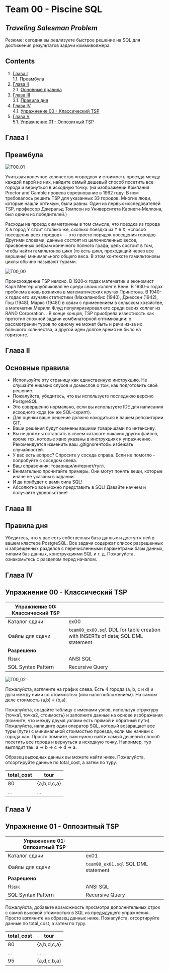 # Team 00 - Piscine SQL

## _Traveling Salesman Problem_

Резюме: сегодня вы реализуете быстрое решение на SQL для достижения результатов задачи коммивояжера.

## Contents

1. [Глава I](#chapter-i) \
    1.1. [Преамбула](#preamble)
2. [Глава II](#chapter-ii) \
    2.1. [Основные правила](#general-rules)
3. [Глава III](#chapter-iii) \
    3.1. [Правила дня](#rules-of-the-day)  
4. [Глава IV](#chapter-iv) \
    4.1. [Упражнение 00 - Классический TSP](#exercise-00-classical-tsp)  
5. [Глава V](#chapter-v) \
    5.1. [Упражнение 01 - Оппозитный TSP](#exercise-01-opposite-tsp)  

## Глава I
## Преамбула

![T00_01](misc/images/T00_01.png)

Учитывая конечное количество «городов» и стоимость проезда между каждой парой из них, найдите самый дешевый способ посетить все города и вернуться в исходную точку. (на изображении Компания Proctor and Gamble провела соревнование в 1962 году. В нем требовалось решить TSP для указанных 33 городов. Многие люди, которые нашли оптимум, были равны. Один из первых исследователей TSP, профессор Джеральд Томпсон из Университета Карнеги-Меллона, был одним из победителей.)

Расходы на проезд симметричны в том смысле, что поездка из города X в город Y стоит столько же, сколько поездка из Y в X; «способ посещения всех городов» — это просто порядок посещения городов. Другими словами, данные состоят из целочисленных весов, присвоенных ребрам конечного полного графа; цель состоит в том, чтобы найти гамильтонов цикл (то есть цикл, проходящий через все вершины) минимального общего веса. В этом контексте гамильтоновы циклы обычно называют турами.

![T00_00](misc/images/T00_00.png)

Происхождение TSP неясно. В 1920-х годах математик и экономист Карл Менгер опубликовал ее среди своих коллег в Вене. В 1930-х годах проблема вновь возникла в математических кругах Принстона. В 1940-х годах его изучали статистики (Махаланобис (1940), Джессен (1942), Гош (1948), Маркс (1948)) в связи с применением в сельском хозяйстве, а математик Мерилл Флуд популяризировал его среди своих коллег из RAND Corporation. . В конце концов, TSP приобрела известность как прототип сложной задачи комбинаторной оптимизации: о рассмотрении туров по одному не может быть и речи из-за их большого количества, а другой идеи долгое время не было на горизонте.


## Глава II
## Основные правила

- Используйте эту страницу как единственную инструкцию. Не слушайте никаких слухов и домыслов о том, как подготовить своё решение.
- Пожалуйста, убедитесь, что вы используете последнюю версию PostgreSQL.
- Это совершенно нормально, если вы используете IDE для написания исходного кода (он же SQL-скрипт).
- Для оценки ваше решение должно находиться в вашем репозитории GIT.
- Ваши решения будут оценены вашими товарищами по интенсиву.
- Вы не должны оставлять в своем каталоге никаких других файлов, кроме тех, которые явно указаны в инструкциях к упражнению. Рекомендуется изменить ваш .gitignoreчтобы избежать случайностей.
- У вас есть вопрос? Спросите у соседа справа. Если не помогло - попробуйте с соседом слева.
- Ваш справочник: товарищи/интернет/гугл.
- Внимательно прочитайте примеры. Они могут понять вещи, которые иначе не указаны в задании. 
- И да прибудет с вами сила SQL!
- Абсолютно все можно представить в SQL! Давайте начнем и получайте удовольствие!

## Глава III
## Правила дня

Убедитесь, что у вас есть собственная база данных и доступ к ней в вашем кластере PostgreSQL.
Все задачи содержат список разрешенных и запрещенных разделов с перечисленными параметрами базы данных, типами баз данных, конструкциями SQL и т. д. Пожалуйста, ознакомьтесь с разделом перед началом.

## Глава IV
## Упражнение 00 - Классический TSP

| Упражнение 00: Классический TSP|                                                                                                                          |
|---------------------------------------|--------------------------------------------------------------------------------------------------------------------------|
| Каталог сдачи                     | ex00                                                                                                                     |
| Файлы для сдачи                      | `team00_ex00.sql` DDL for table creation with INSERTs of data; SQL DML statement                                                                                |
| **Разрешено**                               |                                                                                                                          |
| Язык                        | ANSI SQL|
| SQL Syntax Pattern                        | Recursive Query|

![T00_02](misc/images/T00_02.png)

Пожалуйста, взгляните на график слева. Есть 4 города (a, b, c и d) и дуги между ними со стоимостью (или налогообложением). На самом деле стоимость (a,b) = (b,a).

Пожалуйста, создайте таблицу с именами узлов, используя структуру {точка1, точка2, стоимость} и заполните данные на основе изображения (помните, что между двумя узлами есть прямой и обратный пути). Пожалуйста, напишите один оператор SQL, который возвращает все туры (пути) с минимальной стоимостью проезда, если мы начнем с города «а». Просто помните, вам нужно найти самый дешевый способ посетить все города и вернуться в исходную точку. Например, тур выглядит так: a -> b -> c -> d -> a.

Образец выходных данных вы можете найти ниже. Пожалуйста, отсортируйте данные по total_cost, а затем по туру.

| total_cost | tour |
| ------ | ------ |
| 80 | {a,b,d,c,a} |
| ... | ... |

## Глава V
## Упражнение 01 - Оппозитный TSP

| Упражнение 01: Оппозитный TSP|                                                                                                                          |
|---------------------------------------|--------------------------------------------------------------------------------------------------------------------------|
| Каталог сдачи                     | ex01                                                                                                                     |
| Файлы для сдачи                      | `team00_ex01.sql`     SQL DML statement                                                                             |
| **Разрешено**                               |                                                                                                                          |
| Язык                        | ANSI SQL|
| SQL Syntax Pattern                        | Recursive Query|

Пожалуйста, добавьте возможность просмотра дополнительных строк с самой высокой стоимостью в SQL из предыдущего упражнения. Просто взгляните на образец данных ниже. Пожалуйста, отсортируйте данные по total_cost, а затем по туру.

| total_cost | tour |
| ------ | ------ |
| 80 | {a,b,d,c,a} |
| ... | ... |
| 95 | {a,d,c,b,a} |



